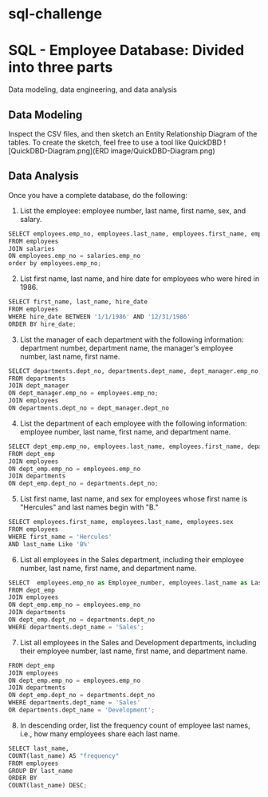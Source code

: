 # sql-challenge

# SQL - Employee Database: Divided into three parts
Data modeling, data engineering, and data analysis


## Data Modeling
Inspect the CSV files, and then sketch an Entity Relationship Diagram of the tables. To create the sketch, feel free to use a tool like QuickDBD
![QuickDBD-Diagram.png](ERD image/QuickDBD-Diagram.png)

## Data Analysis

Once you have a complete database, do the following:

1. List the employee: employee number, last name, first name, sex, and salary.
```python
SELECT employees.emp_no, employees.last_name, employees.first_name, employees.sex, salaries.salary
FROM employees
JOIN salaries
ON employees.emp_no = salaries.emp_no
order by employees.emp_no;
```

2. List first name, last name, and hire date for employees who were hired in 1986.
```python
SELECT first_name, last_name, hire_date 
FROM employees
WHERE hire_date BETWEEN '1/1/1986' AND '12/31/1986'
ORDER BY hire_date;
```
3. List the manager of each department with the following information: department number, department name, the manager's employee number, last name, first name.
```python 
SELECT departments.dept_no, departments.dept_name, dept_manager.emp_no, employees.last_name, employees.first_name
FROM departments
JOIN dept_manager
ON dept_manager.emp_no = employees.emp_no;
JOIN employees
ON departments.dept_no = dept_manager.dept_no
```

4. List the department of each employee with the following information: employee number, last name, first name, and department name.
```python
SELECT dept_emp.emp_no, employees.last_name, employees.first_name, departments.dept_name
FROM dept_emp
JOIN employees
ON dept_emp.emp_no = employees.emp_no
JOIN departments
ON dept_emp.dept_no = departments.dept_no;
```

5. List first name, last name, and sex for employees whose first name is "Hercules" and last names begin with "B."
```python
SELECT employees.first_name, employees.last_name, employees.sex
FROM employees
WHERE first_name = 'Hercules'
AND last_name Like 'B%'
```
6. List all employees in the Sales department, including their employee number, last name, first name, and department name.
```python
SELECT  employees.emp_no as Employee_number, employees.last_name as Last_name, employees.first_name as First_name, departments.dept_name as Department_name
FROM dept_emp
JOIN employees
ON dept_emp.emp_no = employees.emp_no
JOIN departments
ON dept_emp.dept_no = departments.dept_no
WHERE departments.dept_name = 'Sales';
```

7. List all employees in the Sales and Development departments, including their employee number, last name, first name, and department name.
```python
FROM dept_emp
JOIN employees
ON dept_emp.emp_no = employees.emp_no
JOIN departments
ON dept_emp.dept_no = departments.dept_no
WHERE departments.dept_name = 'Sales' 
OR departments.dept_name = 'Development';
```

8. In descending order, list the frequency count of employee last names, i.e., how many employees share each last name.
```python
SELECT last_name,
COUNT(last_name) AS "frequency"
FROM employees
GROUP BY last_name
ORDER BY
COUNT(last_name) DESC;
```


